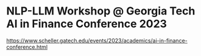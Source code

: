 # NLP-LLM Workshop @ Georgia Tech AI in Finance Conference 2023

 https://www.scheller.gatech.edu/events/2023/academics/ai-in-finance-conference.html
